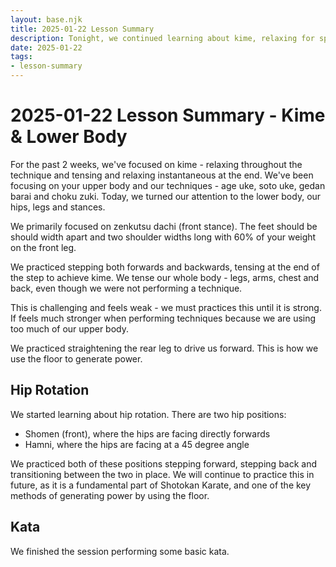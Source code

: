 ```yaml
---
layout: base.njk
title: 2025-01-22 Lesson Summary
description: Tonight, we continued learning about kime, relaxing for speed, tensing at the end for power, and how to utilise the hips, legs, and floor to generate power.
date: 2025-01-22
tags:
- lesson-summary
---
```

# 2025-01-22 Lesson Summary - Kime & Lower Body

For the past 2 weeks, we've focused on kime - relaxing throughout the technique and tensing and relaxing instantaneous at the end. We've been focusing on your upper body and our techniques - age uke, soto uke, gedan barai and choku zuki. Today, we turned our attention to the lower body, our hips, legs and stances.

We primarily focused on zenkutsu dachi (front stance). The feet should be should width apart and two shoulder widths long with 60% of your weight on the front leg. 

We practiced stepping both forwards and backwards, tensing at the end of the step to achieve kime. We tense our whole body - legs, arms, chest and back, even though we were not performing a technique. 

This is challenging and feels weak - we must practices this until it is strong. If feels much stronger when performing techniques because we are using too much of our upper body.

We practiced straightening the rear leg to drive us forward. This is how we use the floor to generate power.

## Hip Rotation

We started learning about hip rotation. There are two hip positions:

* Shomen (front), where the hips are facing directly forwards
* Hamni, where the hips are facing at a 45 degree angle

We practiced both of these positions stepping forward, stepping back and transitioning between the two in place. We will continue to practice this in future, as it is a fundamental part of Shotokan Karate, and one of the key methods of generating power by using the floor.

## Kata

We finished the session performing some basic kata.

